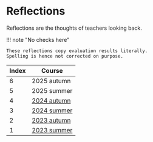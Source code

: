 # Reflections

Reflections are the thoughts of teachers looking back.

!!! note "No checks here"

    These reflections copy evaluation results literally.
    Spelling is hence not corrected on purpose.

Index|Course
-----|------------------------------------
6    |2025 autumn
5    |2025 summer
4    |[2024 autumn](2024_autumn/README.md)
3    |[2024 summer](2024_summer/README.md)
2    |[2023 autumn](2023_autumn/README.md)
1    |[2023 summer](2023_summer/README.md)

